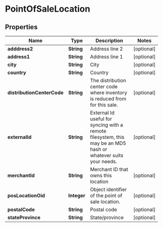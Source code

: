 
# PointOfSaleLocation

## Properties
Name | Type | Description | Notes
------------ | ------------- | ------------- | -------------
**adddress2** | **String** | Address line 2 |  [optional]
**address1** | **String** | Address line 1 |  [optional]
**city** | **String** | City |  [optional]
**country** | **String** | Country |  [optional]
**distributionCenterCode** | **String** | The distribution center code where inventory is reduced from for this sale. |  [optional]
**externalId** | **String** | External Id useful for syncing with a remote filesystem, this may be an MD5 hash or whatever suits your needs. |  [optional]
**merchantId** | **String** | Merchant ID that owns this location |  [optional]
**posLocationOid** | **Integer** | Object identifier of the point of sale location. |  [optional]
**postalCode** | **String** | Postal code |  [optional]
**stateProvince** | **String** | State/province |  [optional]



